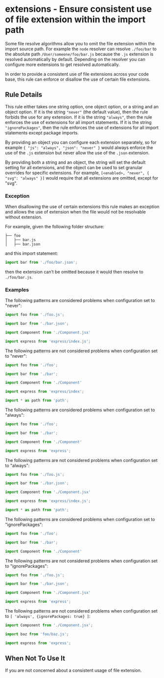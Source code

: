 # extensions - Ensure consistent use of file extension within the import path

Some file resolve algorithms allow you to omit the file extension within the import source path. For example the `node` resolver can resolve `./foo/bar` to the absolute path `/User/someone/foo/bar.js` because the `.js` extension is resolved automatically by default. Depending on the resolver you can configure more extensions to get resolved automatically.

In order to provide a consistent use of file extensions across your code base, this rule can enforce or disallow the use of certain file extensions.

## Rule Details

This rule either takes one string option, one object option, or a string and an object option. If it is the string `"never"` (the default value), then the rule forbids the use for any extension. If it is the string `"always"`, then the rule enforces the use of extensions for all import statements. If it is the string `"ignorePackages"`, then the rule enforces the use of extensions for all import statements except package imports.

By providing an object you can configure each extension separately, so for example `{ "js": "always", "json": "never" }` would always enforce the use of the `.js` extension but never allow the use of the `.json` extension.

By providing both a string and an object, the string will set the default setting for all extensions, and the object can be used to set granular overrides for specific extensions. For example, `[<enabled>, "never", { "svg": "always" }]` would require that all extensions are omitted, except for "svg".

### Exception

When disallowing the use of certain extensions this rule makes an exception and allows the use of extension when the file would not be resolvable without extension.

For example, given the following folder structure:

```
├── foo
│   ├── bar.js
│   ├── bar.json
```

and this import statement:

```js
import bar from './foo/bar.json';
```

then the extension can’t be omitted because it would then resolve to `./foo/bar.js`.

### Examples

The following patterns are considered problems when configuration set to "never":

```js
import foo from './foo.js';

import bar from './bar.json';

import Component from './Component.jsx'

import express from 'express/index.js';
```

The following patterns are not considered problems when configuration set to "never":

```js
import foo from './foo';

import bar from './bar';

import Component from './Component'

import express from 'express/index';

import * as path from 'path';
```

The following patterns are considered problems when configuration set to "always":

```js
import foo from './foo';

import bar from './bar';

import Component from './Component'

import express from 'express';
```

The following patterns are not considered problems when configuration set to "always":

```js
import foo from './foo.js';

import bar from './bar.json';

import Component from './Component.jsx'

import express from 'express/index.js';

import * as path from 'path';
```

The following patterns are considered problems when configuration set to "ignorePackages":

```js
import foo from './foo';

import bar from './bar';

import Component from './Component'

```

The following patterns are not considered problems when configuration set to "ignorePackages":

```js
import foo from './foo.js';

import bar from './bar.json';

import Component from './Component.jsx'

import express from 'express';

```

The following patterns are not considered problems when configuration set to `[ 'always', {ignorePackages: true} ]`:

```js
import Component from './Component.jsx';

import baz from 'foo/baz.js';

import express from 'express';

```

## When Not To Use It

If you are not concerned about a consistent usage of file extension.
